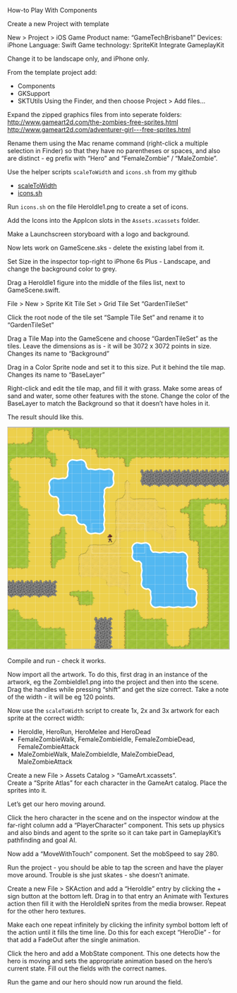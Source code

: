 How-to Play With Components

Create a new Project with template

New > Project > iOS Game 
Product name: “GameTechBrisbane1”
Devices: iPhone
Language: Swift
Game technology: SpriteKit
Integrate GameplayKit 

Change it to be landscape only, and iPhone only.

From the template project add:
* Components
* GKSupport
* SKTUtils
Using the Finder, and then choose Project > Add files… 

Expand the zipped graphics files from into seperate folders: 
http://www.gameart2d.com/the-zombies-free-sprites.html
http://www.gameart2d.com/adventurer-girl---free-sprites.html

Rename them using the Mac rename command (right-click a multiple selection in Finder) so that they have no parentheses or spaces, and also are distinct - eg prefix with “Hero” and “FemaleZombie” / “MaleZombie”.

Use the helper scripts `scaleToWidth` and `icons.sh` from my github
* [scaleToWidth](https://gist.github.com/sarah-j-smith/25a54689ffbbdbcce8ab)
* [icons.sh](https://gist.github.com/sarah-j-smith/bfcbe7d04f58d72c33d7ff1f436f46d2)

Run `icons.sh` on the file HeroIdle1.png to create a set of icons.

Add the Icons into the AppIcon slots in the `Assets.xcassets` folder.

Make a Launchscreen storyboard with a logo and background.

Now lets work on GameScene.sks - delete the existing label from it.

Set Size in the inspector top-right to iPhone 6s Plus - Landscape, and change the background color to grey.

Drag a HeroIdle1 figure into the middle of the files list, next to GameScene.swift.

File > New > Sprite Kit Tile Set > Grid Tile Set
“GardenTileSet”

Click the root node of the tile set “Sample Tile Set” and rename it to “GardenTileSet”

Drag a Tile Map into the GameScene and choose “GardenTileSet” as the tiles.  Leave the dimensions as is - it will be 3072 x 3072 points in size.  Changes its name to “Background”

Drag in a Color Sprite node and set it to this size.  Put it behind the tile map.  Changes its name to “BaseLayer”

Right-click and edit the tile map, and fill it with grass.  Make some areas of sand and water, some other features with the stone.  Change the color of the BaseLayer to match the Background so that it doesn’t have holes in it.

The result should like this.

![Tile Map](tilemap.png)

Compile and run - check it works.

Now import all the artwork.  To do this, first drag in an instance of the artwork, eg the ZombieIdle1.png into the project and then into the scene.  Drag the handles while pressing “shift” and get the size correct.  Take a note of the width - it will be eg 120 points.

Now use the `scaleToWidth` script to create 1x, 2x and 3x artwork for each sprite at the correct width:
* HeroIdle, HeroRun, HeroMelee and HeroDead
* FemaleZombieWalk, FemaleZombieIdle, FemaleZombieDead, FemaleZombieAttack
* MaleZombieWalk, MaleZombieIdle, MaleZombieDead, MaleZombieAttack

Create a new File > Assets Catalog > “GameArt.xcassets”.  
Create a “Sprite Atlas” for each character in the GameArt catalog.  Place the sprites into it.

Let’s get our hero moving around.

Click the hero character in the scene and on the inspector window at the far-right column add a “PlayerCharacter” component.  This sets up physics and also binds and agent to the sprite so it can take part in GameplayKit’s pathfinding and goal AI.

Now add a “MoveWithTouch” component.  Set the mobSpeed to say 280.

Run the project - you should be able to tap the screen and have the player move around.  Trouble is she just skates - she doesn’t animate.

Create a new File > SKAction and add a “HeroIdle” entry by clicking the + sign button at the bottom left.  Drag in to that entry an Animate with Textures action then fill it with the HeroIdleN sprites from the media browser.  Repeat for the other hero textures.

Make each one repeat infinitely by clicking the infinity symbol bottom left of the action until it fills the time line.  Do this for each except “HeroDie” - for that add a FadeOut after the single animation.

Click the hero and add a MobState component.  This one detects how the hero is moving and sets the appropriate animation based on the hero’s current state.  Fill out the fields with the correct names.

Run the game and our hero should now run around the field.